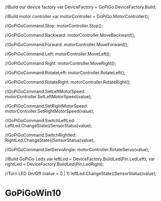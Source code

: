 //Build our device factory
var DeviceFactory = GoPiGo.DeviceFactory.Build;

//Build motor controller
var motorController = GoPiGo.MotorController();

//GoPiGoCommand.Stop:
motorController.Stop();

//GoPiGoCommand.Backward:
motorController.MoveBackward();

//GoPiGoCommand.Forward:
motorController.MoveForward();

//GoPiGoCommand.Left:
motorController.MoveLeft();

//GoPiGoCommand.Right:
motorController.MoveRight();

//GoPiGoCommand.RotateLeft:
motorController.RotateLeft();

//GoPiGoCommand.RotateRight:
motorController.RotateRight();

//GoPiGoCommand.SetLeftMotorSpeed:
motorController.SetLeftMotorSpeed(value);

//GoPiGoCommand.SetRightMotorSpeed:
motorController.SetRightMotorSpeed(value);

//GoPiGoCommand.SwitchLeftLed:
LeftLed.ChangeState((SensorStatus)value);

//GoPiGoCommand.SwitchRightled:
RightLed.ChangeState((SensorStatus)value);

//GoPiGoCommand.SetServoAngle:
motorController.RotateServo(value);

//Build GoPiGo Leds
var leftLed = DeviceFactory.BuildLed(Pin.LedLeft);
var rightLed = DeviceFactory.BuildLed(Pin.LedRight);

//Turn LED On/Off (value = 0 | 1)
leftLed.ChangeState((SensorStatus)value);


# GoPiGoWin10
